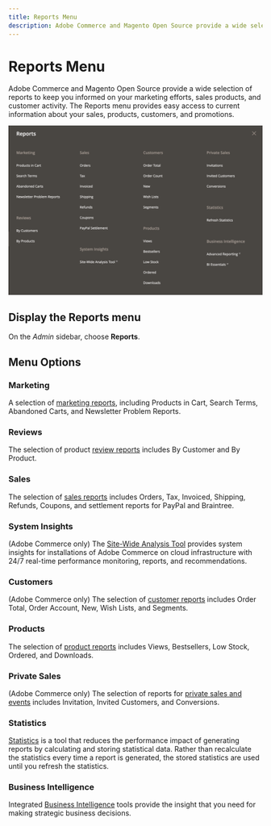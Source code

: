 ```yaml
---
title: Reports Menu
description: Adobe Commerce and Magento Open Source provide a wide selection of reports to keep you informed on your marketing efforts, sales products, and customer activity.
---
```

# Reports Menu

Adobe Commerce and Magento Open Source provide a wide selection of reports to keep you informed on your marketing efforts, sales products, and customer activity. The Reports menu provides easy access to current information about your sales, products, customers, and promotions.

![Reports Menu](./assets/overview.png)<!-- zoom -->

## Display the Reports menu

On the _Admin_ sidebar, choose **Reports**.

## Menu Options

### Marketing

A selection of [marketing reports](marketing-reports.md), including Products in Cart, Search Terms, Abandoned Carts, and Newsletter Problem Reports.

### Reviews

The selection of product [review reports](review-reports.md) includes By Customer and By Product.

### Sales

The selection of [sales reports](sales-reports.md) includes Orders, Tax, Invoiced, Shipping, Refunds, Coupons, and settlement reports for PayPal and Braintree.

### System Insights

(Adobe Commerce only) The [Site-Wide Analysis Tool](https://experienceleague.adobe.com/docs/commerce-operations/tools/site-wide-analysis-tool/access.html) provides system insights for installations of Adobe Commerce on cloud infrastructure with 24/7 real-time performance monitoring, reports, and recommendations.

### Customers

(Adobe Commerce only) The selection of [customer reports](customer-reports.md) includes Order Total, Order Account, New, Wish Lists, and Segments.

### Products

The selection of [product reports](product-reports.md) includes Views, Bestsellers, Low Stock, Ordered, and Downloads.

### Private Sales

(Adobe Commerce only) The selection of reports for [private sales and events](private-sales-reports.md) includes Invitation, Invited Customers, and Conversions.

### Statistics

[Statistics](sales-reports.md#refresh-statistics) is a tool that reduces the performance impact of generating reports by calculating and storing statistical data. Rather than recalculate the statistics every time a report is generated, the stored statistics are used until you refresh the statistics.

### Business Intelligence

Integrated [Business Intelligence](business-intelligence.md) tools provide the insight that you need for making strategic business decisions.
